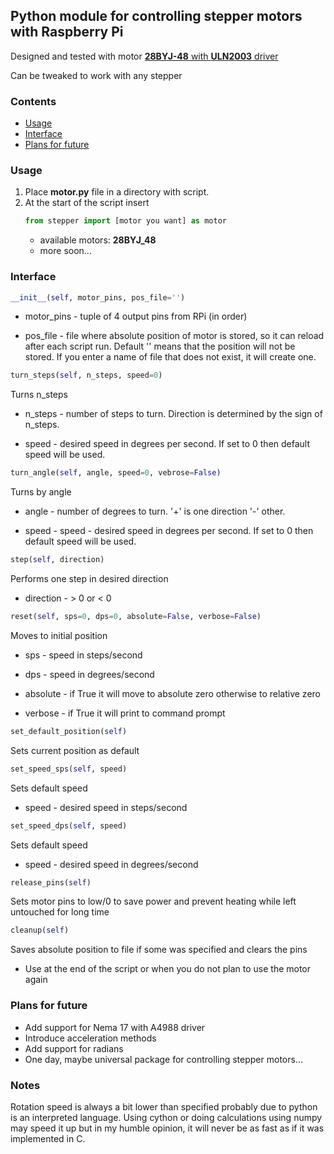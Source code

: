 ## Python module for controlling stepper motors with Raspberry Pi

Designed and tested with motor [**28BYJ-48** with **ULN2003** driver](https://rpishop.cz/motory-serva-a-cerpadla/1469-krokovy-motor-28byj-48-ridici-jednotka-sada.html)

Can be tweaked to work with any stepper

### Contents
* [Usage](#usage)
* [Interface](#interface)
* [Plans for future](#plans-for-future)

### Usage

1. Place **motor.py** file in a directory with script.
2. At the start of the script insert
   ```python
   from stepper import [motor you want] as motor
   ```
   * available motors: **28BYJ_48**
   * more soon...


### Interface

```python
__init__(self, motor_pins, pos_file='')
```
* motor_pins - tuple of 4 output pins from RPi (in order)
  
* pos_file - file where absolute position of motor is stored, so it can reload after each script run.
             Default '' means that the position will not be stored.
             If you enter a name of file that does not exist, it will create one.
  


```python
turn_steps(self, n_steps, speed=0)
```
Turns n_steps

* n_steps - number of steps to turn. Direction is determined by the sign of n_steps.
  
* speed - desired speed in degrees per second. If set to 0 then default speed will be used.
  

```python
turn_angle(self, angle, speed=0, vebrose=False)
```
Turns by angle

* angle - number of degrees to turn. '+' is one direction '-' other.

* speed - speed - desired speed in degrees per second. If set to 0 then default speed will be used.

  
```python
step(self, direction)
```
  
Performs one step in desired direction

* direction - > 0 or < 0


```python
reset(self, sps=0, dps=0, absolute=False, verbose=False)
``` 
Moves to initial position

* sps - speed in steps/second

* dps - speed in degrees/second

* absolute - if True it will move to absolute zero otherwise to relative zero
 
* verbose - if True it will print to command prompt


```python
set_default_position(self)
```
Sets current position as default
  

```python
set_speed_sps(self, speed)
```
Sets default speed

* speed - desired speed in steps/second


```python
set_speed_dps(self, speed)
```
Sets default speed

* speed - desired speed in degrees/second
    

```python
release_pins(self)
```
Sets motor pins to low/0 to save power and prevent heating while left untouched for long time
  

```python
cleanup(self)
```
Saves absolute position to file if some was specified and clears the pins

* Use at the end of the script or when you do not plan to use the motor again
    
### Plans for future

* Add support for Nema 17 with A4988 driver
* Introduce acceleration methods
* Add support for radians
* One day, maybe universal package for controlling stepper motors...


### Notes

Rotation speed is always a bit lower than specified probably due to python is an interpreted language. Using cython or doing calculations using numpy may speed it up but in my humble opinion, it will never be as fast as if it was implemented in C.
